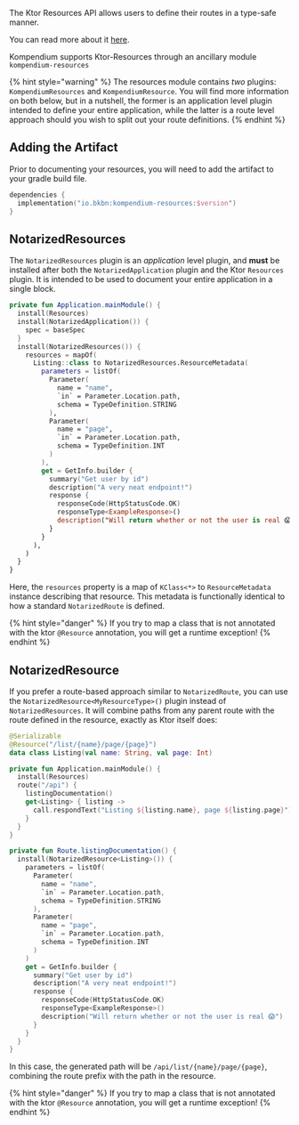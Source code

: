 The Ktor Resources API allows users to define their routes in a type-safe manner.

You can read more about it [here](https://ktor.io/docs/type-safe-routing.html).

Kompendium supports Ktor-Resources through an ancillary module `kompendium-resources`

{% hint style="warning" %}
The resources module contains _two_ plugins: `KompendiumResources` and `KompendiumResource`. You will find more
information on both below, but in a nutshell, the former is an application level plugin intended to define your entire
application, while the latter is a route level approach should you wish to split out your route definitions.
{% endhint %}

## Adding the Artifact

Prior to documenting your resources, you will need to add the artifact to your gradle build file.

```kotlin
dependencies {
  implementation("io.bkbn:kompendium-resources:$version")
}
```

## NotarizedResources

The `NotarizedResources` plugin is an _application_ level plugin, and **must** be installed after both the
`NotarizedApplication` plugin and the Ktor `Resources` plugin. It is intended to be used to document your entire
application in a single block.

```kotlin
private fun Application.mainModule() {
  install(Resources)
  install(NotarizedApplication()) {
    spec = baseSpec
  }
  install(NotarizedResources()) {
    resources = mapOf(
      Listing::class to NotarizedResources.ResourceMetadata(
        parameters = listOf(
          Parameter(
            name = "name",
            `in` = Parameter.Location.path,
            schema = TypeDefinition.STRING
          ),
          Parameter(
            name = "page",
            `in` = Parameter.Location.path,
            schema = TypeDefinition.INT
          )
        ),
        get = GetInfo.builder {
          summary("Get user by id")
          description("A very neat endpoint!")
          response {
            responseCode(HttpStatusCode.OK)
            responseType<ExampleResponse>()
            description("Will return whether or not the user is real 😱")
          }
        }
      ),
    )
  }
}
```

Here, the `resources` property is a map of `KClass<*>` to `ResourceMetadata` instance describing that resource. This
metadata is functionally identical to how a standard `NotarizedRoute` is defined.

{% hint style="danger" %}
If you try to map a class that is not annotated with the ktor `@Resource` annotation, you will get a runtime exception!
{% endhint %}

## NotarizedResource

If you prefer a route-based approach similar to `NotarizedRoute`, you can use the `NotarizedResource<MyResourceType>()`
plugin instead of `NotarizedResources`. It will combine paths from any parent route with the route defined in the
resource, exactly as Ktor itself does:

```kotlin
@Serializable
@Resource("/list/{name}/page/{page}")
data class Listing(val name: String, val page: Int)

private fun Application.mainModule() {
  install(Resources)
  route("/api") {
    listingDocumentation()
    get<Listing> { listing ->
      call.respondText("Listing ${listing.name}, page ${listing.page}")
    }
  }
}

private fun Route.listingDocumentation() {
  install(NotarizedResource<Listing>()) {
    parameters = listOf(
      Parameter(
        name = "name",
        `in` = Parameter.Location.path,
        schema = TypeDefinition.STRING
      ),
      Parameter(
        name = "page",
        `in` = Parameter.Location.path,
        schema = TypeDefinition.INT
      )
    )
    get = GetInfo.builder {
      summary("Get user by id")
      description("A very neat endpoint!")
      response {
        responseCode(HttpStatusCode.OK)
        responseType<ExampleResponse>()
        description("Will return whether or not the user is real 😱")
      }
    }
  }
}
```

In this case, the generated path will be `/api/list/{name}/page/{page}`, combining the route prefix with the path in the
resource.

{% hint style="danger" %}
If you try to map a class that is not annotated with the ktor `@Resource` annotation, you will get a runtime exception!
{% endhint %}
